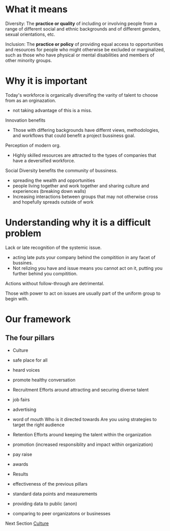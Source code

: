 # What it means
Diversity: The **practice or quality** of including or involving people from a range of different social and ethnic backgrounds and of different genders, sexual orientations, etc.

Inclusion: The **practice or policy** of providing equal access to opportunities and resources for people who might otherwise be excluded or marginalized, such as those who have physical or mental disabilities and members of other minority groups.

# Why it is important
Today's workforce is organically diversifing the varity of talent to choose from as an orginazation. 
- not taking advantage of this is a miss.

Innovation benefits
- Those with differing backgrounds have differnt views, methodologies, and workflows that could benefit a project bussiness goal. 

Perception of modern org.
 - Highly skilled resources are attracted to the types of companies that have a deversified workforce.

Social Diversity benefits the community of bussiness.
- spreading the wealth and opportunities
- people living together and work together and sharing culture and experiences (breaking down walls)
- Increasing interactions between groups that may not otherwise cross and hopefully spreads outside of work



# Understanding why it is a difficult problem
Lack or late recognition of the systemic issue. 
- acting late puts your company behind the compitition in any facet of bussines.
- Not relizing you have and issue means you cannot act on it, putting you further behind you compitition. 

Actions without follow-through are detrimental.

Those with power to act on issues are usually part of the uniform group to begin with.



# Our framework

## The four pillars
- Culture
 - safe place for all
 - heard voices
 - promote healthy conversation

- Recruitment
Efforts around attracting and securing diverse talent
 - job fairs
 - advertising
 - word of mouth
 Who is it directed towards
 Are you using strategies to target the right audience

- Retention
Efforts around keeping the talent within the organization
 - promotion (increased responsiblity and impact within organization)
 - pay raise
 - awards

- Results
 - effectiveness of the previous pillars
 - standard data points and measurements
 - providing data to public (anon)
 - comparing to peer organizatons or businesses

Next Section
[Culture](https://killumslow.github.io/Open-Social-Diversity-Initiative/content/culture)
